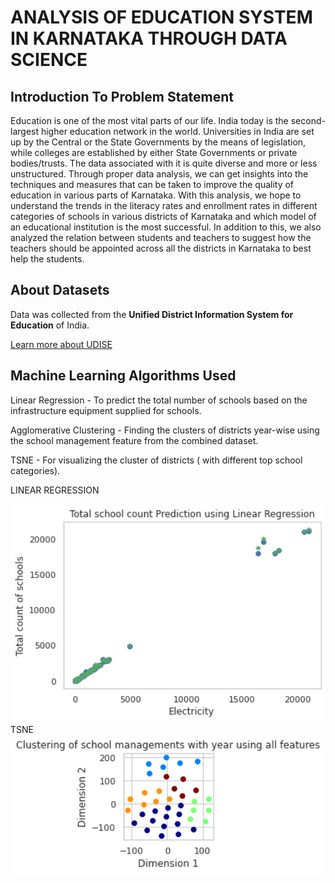 # ANALYSIS OF EDUCATION SYSTEM IN KARNATAKA THROUGH DATA SCIENCE

## Introduction To Problem Statement
Education is one of the most vital parts of our life. India today is the second-largest higher education network in the world. Universities in India are set up by the Central or the State Governments by the means of legislation, while colleges are established by either State Governments or private bodies/trusts. The data associated with it is quite diverse and more or less unstructured. Through proper data analysis, we can get insights into the techniques and measures that can be taken to improve the quality of education in various parts of Karnataka. With this analysis, we hope to understand the trends in the literacy rates and enrollment rates in different categories of schools in various districts of Karnataka and which model of an educational institution is the most successful. In addition to this, we also analyzed the relation between students and teachers to suggest how the teachers should be appointed across all the districts in Karnataka to best help the students.

## About Datasets

Data was collected from the **Unified District Information System for Education** of India. 

[Learn more about UDISE](https://udiseplus.gov.in)

## Machine Learning Algorithms Used

Linear Regression - To predict the total number of schools based on the infrastructure equipment supplied for schools.

Agglomerative Clustering - Finding the clusters of districts year-wise using the school management feature from the combined dataset.

TSNE - For visualizing the cluster of districts ( with different top school categories).

LINEAR REGRESSION 

<img width="539" alt="rename_screenshot" src="images/2.png">
TSNE

<img width="539" alt="rename_screenshot" src="images/1.png">

